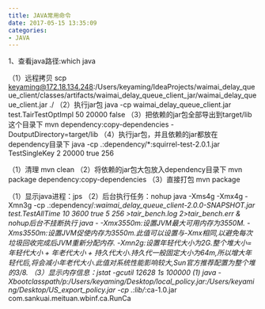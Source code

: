```yaml
---
title: JAVA常用命令
date: 2017-05-15 13:35:09
categories:
- JAVA
---
```

1、查看java路径:which java

（1）远程拷贝
scp keyaming@172.18.134.248:/Users/keyaming/IdeaProjects/waimai_delay_queue_client/classes/artifacts/waimai_delay_queue_client_jar/waimai_delay_queue_client.jar  ./
（2）执行jar包
java -cp waimai_delay_queue_client.jar test.TairTestOptImpl 50 20000 false
（3）把依赖的jar包全部导出到target/lib这个目录下
mvn dependency:copy-dependencies -DoutputDirectory=target/lib
（4）执行jar包，并且依赖的jar都放在dependency目录下
   java -cp .:dependency/*:squirrel-test-2.0.1.jar TestSingleKey 2 20000 true 256

（1）清理
mvn clean
（2）将依赖的jar包大包放入dependency目录下
 mvn package dependency:copy-dependencies
（3）直接打包
  mvn package

（1）显示java进程：jps
（2）后台执行任务：nohup java -Xms4g -Xmx4g -Xmn3g -cp .:dependency/*:waimai_delay_queue_client-2.0.0-SNAPSHOT.jar test.TestAllTime 10 3600 true 5 256 >tair_bench.log 2>tair_bench.err &
nohup后台不挂断执行
java - -Xmx3550m:设置JVM最大可用内存为3550M.
-Xms3550m:设置JVM促使内存为3550m.此值可以设置与-Xmx相同,以避免每次垃圾回收完成后JVM重新分配内存.
-Xmn2g:设置年轻代大小为2G.整个堆大小=年轻代大小 + 年老代大小 + 持久代大小.持久代一般固定大小为64m,所以增大年轻代后,将会减小年老代大小.此值对系统性能影响较大,Sun官方推荐配置为整个堆的3/8.
（3）显示内存信息：jstat -gcutil 12628 1s 100000
(1)
java -Xbootclasspath/p:/Users/keyaming/Desktop/local_policy.jar:/Users/keyaming/Desktop/US_export_policy.jar -cp .:lib/*:ca-1.0.jar com.sankuai.meituan.wbinf.ca.RunCa



